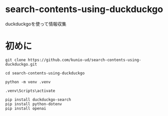 # search-contents-using-duckduckgo
duckduckgoを使って情報収集

# 初めに
```
git clone https://github.com/kunio-ud/search-contents-using-duckduckgo.git

cd search-contents-using-duckduckgo

python -m venv .venv

.venv\Scripts\activate

pip install duckduckgo-search
pip install python-dotenv
pip install openai

```